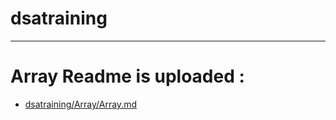 # dsatraining
---

# Array Readme is uploaded : 
  - [dsatraining/Array/Array.md](https://github.com/legendop4/dsatraining/blob/9cbe2e2d5c5f4493bc43879effdb23d7c0811fb2/Array/Array.md)
